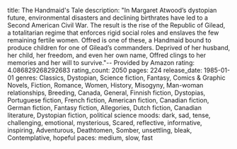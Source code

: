 title: The Handmaid's Tale
description: "In Margaret Atwood’s dystopian future, environmental disasters and declining birthrates have led to a Second American Civil War. The result is the rise of the Republic of Gilead, a totalitarian regime that enforces rigid social roles and enslaves the few remaining fertile women. Offred is one of these, a Handmaid bound to produce children for one of Gilead’s commanders. Deprived of her husband, her child, her freedom, and even her own name, Offred clings to her memories and her will to survive."-- Provided by Amazon
rating: 4.086829268292683
rating_count: 2050
pages: 224
release_date: 1985-01-01
genres: Classics, Dystopian, Science fiction, Fantasy, Comics & Graphic Novels, Fiction, Romance, Women, History, Misogyny, Man-woman relationships, Breeding, Canada, General, Finnish fiction, Dystopias, Portuguese fiction, French fiction, American fiction, Canadian fiction, German fiction, Fantasy fiction, Allegories, Dutch fiction, Canadian literature, Dystopian fiction, political science
moods: dark, sad, tense, challenging, emotional, mysterious, Scared, reflective, informative, inspiring, Adventurous, Deathtomen, Somber, unsettling, bleak, Contemplative, hopeful
paces: medium, slow, fast